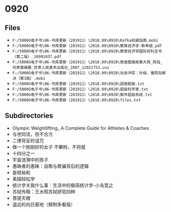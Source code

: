 # 0920

## Files

- `F:/5000G电子书\06-书库更新（201911）\2018.09\0920\Kafka权威指南.mobi`
- `F:/5000G电子书\06-书库更新（201911）\2018.09\0920\教育经济学-靳希斌.pdf`
- `F:/5000G电子书\06-书库更新（201911）\2018.09\0920\教育经济学国际百科全书  （第二版）_10991037.pdf`
- `F:/5000G电子书\06-书库更新（201911）\2018.09\0920\敦煌壁画故事大观_陈钰_何家蓉编著_甘肃人民美术出版社_2007_12021753.uvz`
- `F:/5000G电子书\06-书库更新（201911）\2018.09\0920\社会冲突：升级、僵局及解决（第3版）.mobi`
- `F:/5000G电子书\06-书库更新（201911）\2018.09\0920\超强智脑.txt`
- `F:/5000G电子书\06-书库更新（201911）\2018.09\0920\超级科学家.txt`
- `F:/5000G电子书\06-书库更新（201911）\2018.09\0920\都市超级系统.txt`
- `F:/5000G电子书\06-书库更新（201911）\2018.09\0920\files.txt`

## Subdirectories

- Olympic Weightlifting_ A Complete Guide for Athletes & Coaches
- 与世同流，但不合污
- 二律背反的诅咒
- 做一个刚刚好的女子  不攀附，不将就
- 十四分之一
- 宇宙涟漪中的孩子
- 愚昧者的愚昧：自欺与欺骗背后的逻辑
- 是枝裕和
- 素描轻松学
- 统计学关我什么事：生活中的极简统计学-小岛宽之
- 苏轼传稿：王水照苏轼研究四种
- 菩提天眼
- 遥远的向日葵地（精制多看版）
